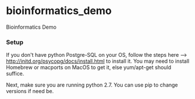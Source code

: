 # bioinformatics_demo
Bioinformatics Demo


### Setup
If you don't have python Postgre-SQL on your OS, follow the steps here --> http://initd.org/psycopg/docs/install.html to install it. You may need to install Homebrew or macports on MacOS to get it, else yum/apt-get should suffice. 

Next, make sure you are running python 2.7. You can use pip to change versions if need be. 

